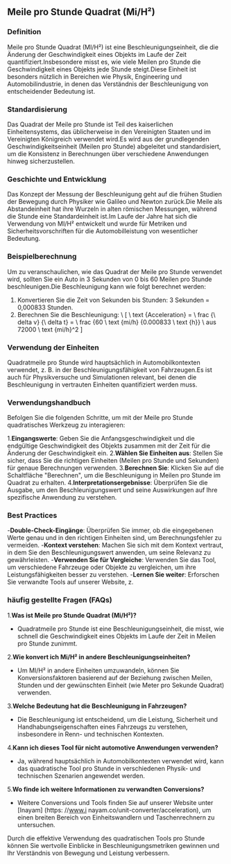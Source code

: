## Meile pro Stunde Quadrat (Mi/H²)

### Definition
Meile pro Stunde Quadrat (MI/H²) ist eine Beschleunigungseinheit, die die Änderung der Geschwindigkeit eines Objekts im Laufe der Zeit quantifiziert.Insbesondere misst es, wie viele Meilen pro Stunde die Geschwindigkeit eines Objekts jede Stunde steigt.Diese Einheit ist besonders nützlich in Bereichen wie Physik, Engineering und Automobilindustrie, in denen das Verständnis der Beschleunigung von entscheidender Bedeutung ist.

### Standardisierung
Das Quadrat der Meile pro Stunde ist Teil des kaiserlichen Einheitensystems, das üblicherweise in den Vereinigten Staaten und im Vereinigten Königreich verwendet wird.Es wird aus der grundlegenden Geschwindigkeitseinheit (Meilen pro Stunde) abgeleitet und standardisiert, um die Konsistenz in Berechnungen über verschiedene Anwendungen hinweg sicherzustellen.

### Geschichte und Entwicklung
Das Konzept der Messung der Beschleunigung geht auf die frühen Studien der Bewegung durch Physiker wie Galileo und Newton zurück.Die Meile als Abstandeinheit hat ihre Wurzeln in alten römischen Messungen, während die Stunde eine Standardeinheit ist.Im Laufe der Jahre hat sich die Verwendung von MI/H² entwickelt und wurde für Metriken und Sicherheitsvorschriften für die Automobilleistung von wesentlicher Bedeutung.

### Beispielberechnung
Um zu veranschaulichen, wie das Quadrat der Meile pro Stunde verwendet wird, sollten Sie ein Auto in 3 Sekunden von 0 bis 60 Meilen pro Stunde beschleunigen.Die Beschleunigung kann wie folgt berechnet werden:

1. Konvertieren Sie die Zeit von Sekunden bis Stunden: 3 Sekunden = 0,000833 Stunden.
2. Berechnen Sie die Beschleunigung:
\ [
\ text {Acceleration} = \ frac {\ delta v} {\ delta t} = \ frac {60 \ text {mi/h} {0.000833 \ text {h}} \ aus 72000 \ text {mi/h}^2
\]

### Verwendung der Einheiten
Quadratmeile pro Stunde wird hauptsächlich in Automobilkontexten verwendet, z. B. in der Beschleunigungsfähigkeit von Fahrzeugen.Es ist auch für Physikversuche und Simulationen relevant, bei denen die Beschleunigung in vertrauten Einheiten quantifiziert werden muss.

### Verwendungshandbuch
Befolgen Sie die folgenden Schritte, um mit der Meile pro Stunde quadratisches Werkzeug zu interagieren:

1.**Eingangswerte**: Geben Sie die Anfangsgeschwindigkeit und die endgültige Geschwindigkeit des Objekts zusammen mit der Zeit für die Änderung der Geschwindigkeit ein.
2.**Wählen Sie Einheiten aus**: Stellen Sie sicher, dass Sie die richtigen Einheiten (Meilen pro Stunde und Sekunden) für genaue Berechnungen verwenden.
3.**Berechnen Sie**: Klicken Sie auf die Schaltfläche "Berechnen", um die Beschleunigung in Meilen pro Stunde im Quadrat zu erhalten.
4.**Interpretationsergebnisse**: Überprüfen Sie die Ausgabe, um den Beschleunigungswert und seine Auswirkungen auf Ihre spezifische Anwendung zu verstehen.

### Best Practices
-**Double-Check-Eingänge**: Überprüfen Sie immer, ob die eingegebenen Werte genau und in den richtigen Einheiten sind, um Berechnungsfehler zu vermeiden.
-**Kontext verstehen**: Machen Sie sich mit dem Kontext vertraut, in dem Sie den Beschleunigungswert anwenden, um seine Relevanz zu gewährleisten.
-**Verwenden Sie für Vergleiche**: Verwenden Sie das Tool, um verschiedene Fahrzeuge oder Objekte zu vergleichen, um ihre Leistungsfähigkeiten besser zu verstehen.
-**Lernen Sie weiter**: Erforschen Sie verwandte Tools auf unserer Website, z.

### häufig gestellte Fragen (FAQs)

1.**Was ist Meile pro Stunde Quadrat (Mi/H²)?**
- Quadratmeile pro Stunde ist eine Beschleunigungseinheit, die misst, wie schnell die Geschwindigkeit eines Objekts im Laufe der Zeit in Meilen pro Stunde zunimmt.

2.**Wie konvert ich Mi/H² in andere Beschleunigungseinheiten?**
- Um MI/H² in andere Einheiten umzuwandeln, können Sie Konversionsfaktoren basierend auf der Beziehung zwischen Meilen, Stunden und der gewünschten Einheit (wie Meter pro Sekunde Quadrat) verwenden.

3.**Welche Bedeutung hat die Beschleunigung in Fahrzeugen?**
- Die Beschleunigung ist entscheidend, um die Leistung, Sicherheit und Handhabungseigenschaften eines Fahrzeugs zu verstehen, insbesondere in Renn- und technischen Kontexten.

4.**Kann ich dieses Tool für nicht automotive Anwendungen verwenden?**
- Ja, während hauptsächlich in Automobilkontexten verwendet wird, kann das quadratische Tool pro Stunde in verschiedenen Physik- und technischen Szenarien angewendet werden.

5.**Wo finde ich weitere Informationen zu verwandten Conversions?**
- Weitere Conversions und Tools finden Sie auf unserer Website unter [Inayam] (https: //www.i nayam.co/unit-converter/acceleration), um einen breiten Bereich von Einheitswandlern und Taschenrechnern zu untersuchen.

Durch die effektive Verwendung des quadratischen Tools pro Stunde können Sie wertvolle Einblicke in Beschleunigungsmetriken gewinnen und Ihr Verständnis von Bewegung und Leistung verbessern.
